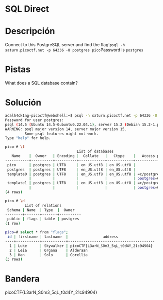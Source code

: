 # SQL Direct

# Descripción
Connect to this PostgreSQL server and find the flag!`psql -h saturn.picoctf.net -p 64336 -U postgres pico`Password is `postgres`
# Pistas
What does a SQL database contain?
# Solución

```bash
adalh4ck1ng-picoctf@webshell:~$ psql -h saturn.picoctf.net -p 64336 -U postgres pico
Password for user postgres: 
psql (14.5 (Ubuntu 14.5-0ubuntu0.22.04.1), server 15.2 (Debian 15.2-1.pgdg110+1))
WARNING: psql major version 14, server major version 15.
         Some psql features might not work.
Type "help" for help.

pico-# \l
                                 List of databases
   Name    |  Owner   | Encoding |  Collate   |   Ctype    |   Access privileges   
-----------+----------+----------+------------+------------+-----------------------
 pico      | postgres | UTF8     | en_US.utf8 | en_US.utf8 | 
 postgres  | postgres | UTF8     | en_US.utf8 | en_US.utf8 | 
 template0 | postgres | UTF8     | en_US.utf8 | en_US.utf8 | =c/postgres          +
           |          |          |            |            | postgres=CTc/postgres
 template1 | postgres | UTF8     | en_US.utf8 | en_US.utf8 | =c/postgres          +
           |          |          |            |            | postgres=CTc/postgres
(4 rows)

pico-# \d
         List of relations
 Schema | Name  | Type  |  Owner   
--------+-------+-------+----------
 public | flags | table | postgres
(1 row)

pico=# select * from "flags";
 id | firstname | lastname  |                address                 
----+-----------+-----------+----------------------------------------
  1 | Luke      | Skywalker | picoCTF{L3arN_S0m3_5qL_t0d4Y_21c94904}
  2 | Leia      | Organa    | Alderaan
  3 | Han       | Solo      | Corellia
(3 rows)
```

# Bandera
picoCTF{L3arN_S0m3_5qL_t0d4Y_21c94904}